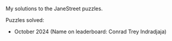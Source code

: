 My solutions to the JaneStreet puzzles.

Puzzles solved:
- October 2024 (Name on leaderboard: Conrad Trey Indradjaja)
